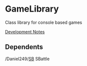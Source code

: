# GameLibrary
Class library for console based games

[Development Notes](https://github.com/Daniel249/SB/projects "Development Notes")

## Dependents
/Daniel249/[SB](https://github.com/Daniel249/SB "SB") SBattle
